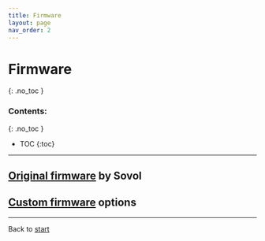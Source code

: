 ```yaml
---
title: Firmware
layout: page
nav_order: 2
---
```

# Firmware
{: .no_toc }
### Contents:
{: .no_toc }
- TOC
{:toc}
----

## [Original firmware](firmware_sovol.html) by Sovol

## [Custom firmware](armbian-mainline-setup.md) options

----
Back to [start](index.html)
